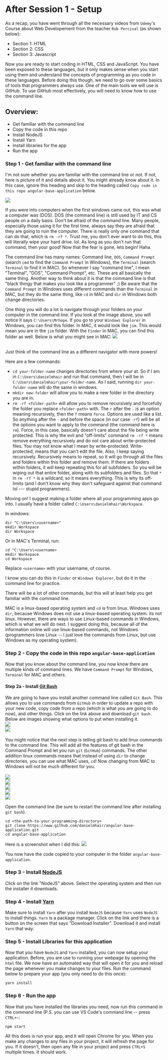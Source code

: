 After Session 1 - Setup
=======================

As a recap, you have went through all the necessary videos from `Udemy`'s Course about Web Developement from the teacher `Rob Percival` (as shown below):
- Section 1: HTML
- Section 2: CSS
- Section 3: Javascript

Now you are ready to start coding in HTML, CSS and JavaScript. You have been exposed to these languages, but it only makes sense when you start using them and understand the concepts of programming as you code in these languages. Before doing this though, we need to go over some basics of tools that programmers always use. One of the main tools we will use is GitHub. To use GitHub most effectively, you will need to know how to use the command line.

## Overview:
- Get familiar with the command line
- Copy the code in this repo
- Install NodeJS
- Install Yarn
- Install libraries for the app
- Run the app

### Step 1 - Get familiar with the command line
I'm not sure whether you are familiar with the command line or not. If not, here is picture of it and details about it. You might already know about it. In this case, ignore this heading and skip to the heading called `Copy code in this repo angular-base-application` below.

<img src="https://www.computerhope.com/issues/pictures/dos.jpg" />

If you were into computers when the first windows came out, this was what a computer was (DOS). DOS (the command line) is still used by IT and CS people on a daily basis. Don't be afraid of the command line. Many people, especially those using it for the first time, always say they are afraid that they are going to ruin the computer. There is really only one command that can do that, which is `rm -rf *`. Trust me, you don't ever want to do this, this will literally wipe your hard drive. lol. As long as you don't run that command, then your good! Now that the fear is gone, lets begin! Haha.

The command line has many names: Command line, `DOS`, `Command Prompt` (search `cmd` to find the `Command Prompt` in Windows), the `Terminal` (search `Terminal` to find it in MAC). So whenever I say "command line", I mean "Terminal", "DOS", "Command Prompt", etc. These are all basically the same thing. Another way to think about it is that the command line is that "black thingy that makes you look like a programmer" ;) Be aware that the `Command Prompt` in Windows uses different commands than the `Terminal` in MAC, but they do the same thing, like `cd` in MAC and `dir` in Windows both change directories.

One thing you will do a lot is navigate through your folders on your computer in the command line. If you look at the image above, you will notice it says `C:\Users\Mrhope`. If you go to your `Windows Explorer` in Windows, you can find this folder. In MAC, it would look like `jim`. This would mean you are in the `jim` folder. With the `Finder` in MAC, you can find this folder as well. Below is what you might see in MAC:
<img src="https://www.google.com/url?sa=i&rct=j&q=&esrc=s&source=images&cd=&cad=rja&uact=8&ved=0ahUKEwiFs5SLtpnVAhXkiFQKHf97DiUQjRwIBw&url=http%3A%2F%2Fblog.teamtreehouse.com%2Fintroduction-to-the-mac-os-x-command-line&psig=AFQjCNFuPR8tYpXWG6ro7V8DE7lkC5wnIw&ust=1500693770566220" /><br/><br/>

Just think of the command line as a different navigator with more powers!

Here are a few commands:
- `cd your-folder-name` changes directories from where your at. So if I am in `C:\Users\danielmhair` and run that command, then I will be in `C:\Users\danielmhair\your-folder-name`. As I said, running `dir your-folder-name` will do the same in windows.
- `mkdir new-folder` will allow you to make a new folder in the directory you are in.
- `rm -rf <folder-path>` will allow you to remove recursively and forcefully the folder you replace `<folder-path>` with. The `r` after the `-` is an option meaning recursively, then the `f` means `force`. Options are used like a list. So anything after the `-` and before the space (in our case `-rf`) will be all the options you want to apply to the command (the command here is `rm`). Force, in this case, basically doesn't care about the file being write protected. This is why the evil and "off-limits" command `rm -rf *` means remove everything recursively and do not care about write-protected files. You may not know what I mean by write-protected. Write-protected, means that you can't edit the file. Also, I keep saying recursively. Recursively means to repeat, so it will go through all the files and folders within this folder and remove them. If there are folders within folders, it will keep repeating this for all subfolders. So you will be wiping out that entire folder, along with its subfolders and files. So that `*` in `rm -rf *` is a wildcard, so it means everything. This is why its off-limits (and I don't know why they don't safeguard against that command lol --- stupid programmers).

Moving on! I suggest making a folder where all your programming apps go into. I usually have a folder called `C:\Users\danielmhair\Workspace`.

In windows:
```
dir "C:\Users\<username>"
mkdir Workspace
dir Workspace
```

Or in MAC's Terminal, run:
```
cd "C:\Users\<username>
mkdir Workspace
cd Workspace
```
Replace `<username>` with your username, of course.

I know you can do this in `Finder` or `Windows Explorer`, but do it in the command line for practice.

There will be a lot of other commands, but this will at least help you get familiar with the command line.

MAC is a linux-based operating system and `cd` is from linux. Windows uses `dir`, because Windows does not use a linux-based operating system. its not linux. However, there are ways to use Linux-based commands in Windows, which is what we will do next. I suggest doing this, because all of the information online will use linux-based commands, not Windows (programmers love Linux -- I just love the commands from Linux, but use Windows as my operating system).

### Step 2 - Copy the code in this repo `angular-base-application`

Now that you know about the command line, you now know there are multiple kinds of command lines. We have `Command Prompt` for Windows, `Terminal` for MAC and others.

#### Step 2a - Install [Git Bash](https://git-scm.com/downloads)
We are going to have you install another command line called `Git Bash`. This allows you to use commands from `GitHub` in order to update a repo with your new code, copy code from a repo (which is what you are going to do now), and other things. Click on the link above and download `git bash`. Below are images showing what options to put when installing it.
<br />
<img src="./img/git-bash-1.png" /><br />
<img src="./img/git-bash-2.png" /><br />
<br />
You might notice that the next step is telling git bash to add linux commands to the command line. This will add all the features of git bash in the Command Prompt and let you run `git` (`GitHub`) commands. The other addition linux commands means that instead of using `dir` to change directories, you can use what MAC uses, `cd`! Now changing from MAC to Windows will not be much different for you. <br /><br />
<img src="./img/git-bash-3.png" /><br />
<img src="./img/git-bash-4.png" /><br />
<img src="./img/git-bash-5.png" /><br />
<img src="./img/git-bash-6.png" /><br />
<img src="./img/git-bash-7.png" /><br />

Open the command line (be sure to restart the command line after installing `git bash`).

```
cd <the-path-to-your-programming-directory>
git clone https://www.github.com/danielmhair/angular-base-application.git
cd angular-base-application
```

Here is a screenshot when I did this:
<img src="./img/git-clone.png" />

You now have the code copied to your computer in the folder `angular-base-application`.

### Step 3 - Install [NodeJS](https://nodejs.org/en/download/)
Click on the link "NodeJS" above. Select the operating system and then run the installer it downloads.

### Step 4 - Install [Yarn](https://yarnpkg.com/lang/en/docs/install/)
Make sure to install `Yarn` after you install `NodeJS` because `Yarn` uses `NodeJS` to install things. `Yarn` is a package manager. Click on the link and there is a button on the screen that says "Download Installer". Download it and install `Yarn` that way.

### Step 5 - Install Libraries for this application
Now that you have `NodeJS` and `Yarn` installed, you can now setup your application. Before, you are use to running your webpage by opening the `html` file. We now have an automated way that will open it for you and reload the page whenever you make changes to your files. Run the command below to prepare your app (you only need to do this once):

```
yarn install
```

### Step 6 - Run the app
Now that you have installed the libraries you need, now run this command in the command line (P.S. you can use VS Code's command line -- press `CTRL+~`:
```
npm start
```

All this does is run your app, and it will open Chrome for you. When you make any changes to any files in your project, it will refresh the page for you. If it doesn't, then open any file in your project and press `CTRL+S` multiple times. It should work.